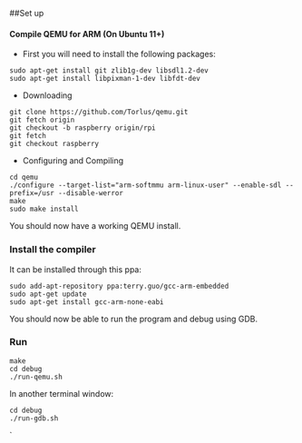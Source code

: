 ##Set up

#### Compile QEMU for ARM (On Ubuntu 11+)

* First you will need to install the following packages:
```
sudo apt-get install git zlib1g-dev libsdl1.2-dev
sudo apt-get install libpixman-1-dev libfdt-dev
```
* Downloading
```
git clone https://github.com/Torlus/qemu.git
git fetch origin
git checkout -b raspberry origin/rpi
git fetch
git checkout raspberry
```
* Configuring and Compiling
```
cd qemu 
./configure --target-list="arm-softmmu arm-linux-user" --enable-sdl --prefix=/usr --disable-werror
make
sudo make install 
```
You should now have a working QEMU install.

### Install the compiler

It can be installed through this ppa:
```
sudo add-apt-repository ppa:terry.guo/gcc-arm-embedded
sudo apt-get update
sudo apt-get install gcc-arm-none-eabi
```
You should now be able to run the program and debug using GDB.

### Run
```
make
cd debug
./run-qemu.sh
```
In another terminal window:
```
cd debug
./run-gdb.sh
```


`
